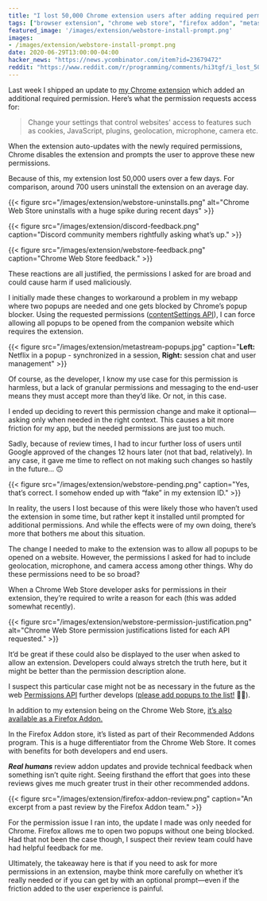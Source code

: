 ```yaml
---
title: "I lost 50,000 Chrome extension users after adding required permissions"
tags: ["browser extension", "chrome web store", "firefox addon", "metastream"]
featured_image: '/images/extension/webstore-install-prompt.png'
images:
- /images/extension/webstore-install-prompt.png
date: 2020-06-29T13:00:00-04:00
hacker_news: "https://news.ycombinator.com/item?id=23679472"
reddit: "https://www.reddit.com/r/programming/comments/hi3tgf/i_lost_50000_chrome_extension_users_after_adding/"
---
```


Last week I shipped an update to [my Chrome extension](https://chrome.google.com/webstore/detail/metastream-remote/fakegmdomhmegokfomgmkbopjibonfcp) which added an additional required permission. Here’s what the permission requests access for:

> Change your settings that control websites' access to features such as cookies, JavaScript, plugins, geolocation, microphone, camera etc.

When the extension auto-updates with the newly required permissions, Chrome disables the extension and prompts the user to approve these new permissions.

Because of this, my extension lost 50,000 users over a few days. For comparison, around 700 users uninstall the extension on an average day.

{{< figure src="/images/extension/webstore-uninstalls.png" alt="Chrome Web Store uninstalls with a huge spike during recent days" >}}

{{< figure src="/images/extension/discord-feedback.png" caption="Discord community members rightfully asking what’s up." >}}

{{< figure src="/images/extension/webstore-feedback.png" caption="Chrome Web Store feedback." >}}

These reactions are all justified, the permissions I asked for are broad and could cause harm if used maliciously.

I initially made these changes to workaround a problem in my webapp where two popups are needed and one gets blocked by Chrome’s popup blocker. Using the requested permissions ([contentSettings API](https://developer.chrome.com/extensions/contentSettings)), I can force allowing all popups to be opened from the companion website which requires the extension.

{{< figure src="/images/extension/metastream-popups.jpg" caption="**Left:** Netflix in a popup - synchronized in a session, **Right:** session chat and user management" >}}

Of course, as the developer, I know my use case for this permission is harmless, but a lack of granular permissions and messaging to the end-user means they must accept more than they’d like. Or not, in this case.

I ended up deciding to revert this permission change and make it optional—asking only when needed in the right context. This causes a bit more friction for my app, but the needed permissions are just too much.

Sadly, because of review times, I had to incur further loss of users until Google approved of the changes 12 hours later (not that bad, relatively). In any case, it gave me time to reflect on not making such changes so hastily in the future… 🙃

{{< figure src="/images/extension/webstore-pending.png" caption="Yes, that’s correct. I somehow ended up with “fake” in my extension ID." >}}

In reality, the users I lost because of this were likely those who haven’t used the extension in some time, but rather kept it installed until prompted for additional permissions. And while the effects were of my own doing, there’s more that bothers me about this situation.

The change I needed to make to the extension was to allow all popups to be opened on a website. However, the permissions I asked for had to include geolocation, microphone, and camera access among other things. Why do these permissions need to be so broad?

When a Chrome Web Store developer asks for permissions in their extension, they’re required to write a reason for each (this was added somewhat recently).

{{< figure src="/images/extension/webstore-permission-justification.png" alt="Chrome Web Store permission justifications listed for each API requested." >}}

It’d be great if these could also be displayed to the user when asked to allow an extension. Developers could always stretch the truth here, but it might be better than the permission description alone.

I suspect this particular case might not be as necessary in the future as the web [Permissions API](https://developer.mozilla.org/en-US/docs/Web/API/Permissions_API) further develops ([please add popups to the list!](https://github.com/w3c/permissions/issues/210) 🙇‍♂️).

In addition to my extension being on the Chrome Web Store, [it’s also available as a Firefox Addon.](https://addons.mozilla.org/en-US/firefox/addon/metastream-remote/)

In the Firefox Addon store, it’s listed as part of their Recommended Addons program. This is a huge differentiator from the Chrome Web Store. It comes with benefits for both developers and end users.

_**Real humans**_ review addon updates and provide technical feedback when something isn’t quite right. Seeing firsthand the effort that goes into these reviews gives me much greater trust in their other recommended addons.

{{< figure src="/images/extension/firefox-addon-review.png" caption="An excerpt from a past review by the Firefox Addon team." >}}

For the permission issue I ran into, the update I made was only needed for Chrome. Firefox allows me to open two popups without one being blocked. Had that not been the case though, I suspect their review team could have had helpful feedback for me.

Ultimately, the takeaway here is that if you need to ask for more permissions in an extension, maybe think more carefully on whether it’s really needed or if you can get by with an optional prompt—even if the friction added to the user experience is painful.
